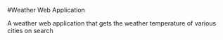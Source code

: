 #Weather Web Application

A weather web application that gets the weather temperature of various cities on search

